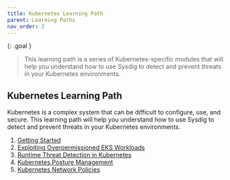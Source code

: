 ```yaml
---
title: Kubernetes Learning Path
parent: Learning Paths
nav_order: 2
---
```


{: .goal }
>This learning path is a series of Kubernetes-specific modules that will help you understand how to use Sysdig to detect and prevent threats in your Kubernetes environments.

## Kubernetes Learning Path

Kubernetes is a complex system that can be difficult to configure, use, and secure. This learning path will help you understand how to use Sysdig to detect and prevent threats in your Kubernetes environments.

1. [Getting Started]({{site.baseurl}}/docs/getting-started/)
2. [Exploiting Overpermissioned EKS Workloads]({{site.baseurl}}/docs/modules/runtime-threat-detection/runtime-threat-detection-cloud/eks-iam-roles-and-irsa.html)
3. [Runtime Threat Detection in Kubernetes]({{site.baseurl}}/docs/modules/runtime-threat-detection/runtime-threat-detection-kubernetes/index.html)
4. [Kubernetes Posture Management]({{site.baseurl}}/docs/modules/kubernetes/kubernetes-posture-management.html)
5. [Kubernetes Network Policies]({{site.baseurl}}/docs/modules/kubernetes/kubernetes-network-policies.html)
